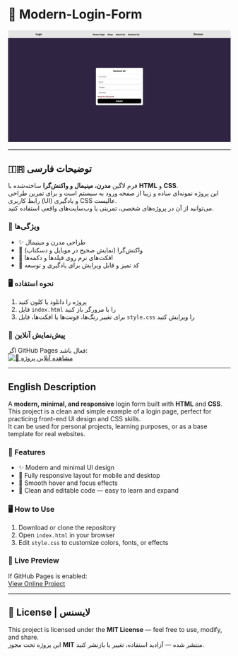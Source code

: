 # 🌟 Modern-Login-Form

![Preview](Preview.png)

---

## 🇮🇷 توضیحات فارسی

فرم لاگین **مدرن، مینیمال و واکنش‌گرا** ساخته‌شده با **HTML** و **CSS**.  
این پروژه نمونه‌ای ساده و زیبا از صفحه ورود به سیستم است و برای تمرین طراحی رابط کاربری (UI) و یادگیری CSS عالیست.  
می‌توانید از آن در پروژه‌های شخصی، تمرینی یا وب‌سایت‌های واقعی استفاده کنید.

### 🎯 ویژگی‌ها
- ✨ طراحی مدرن و مینیمال  
- 📱 واکنش‌گرا (نمایش صحیح در موبایل و دسکتاپ)  
- 🎨 افکت‌های نرم روی فیلدها و دکمه‌ها  
- 🧩 کد تمیز و قابل ویرایش برای یادگیری و توسعه  

### 🖥️ نحوه استفاده
1. پروژه را دانلود یا کلون کنید  
2. فایل `index.html` را با مرورگر باز کنید  
3. برای تغییر رنگ‌ها، فونت‌ها یا افکت‌ها، فایل `style.css` را ویرایش کنید  

### 🚀 پیش‌نمایش آنلاین
اگر GitHub Pages فعال باشد:   
[![🚀 مشاهده آنلاین پروژه](https://img.shields.io/badge/Live-Demo-blue?style=for-the-badge&logo=github)](https://mohammadhossein-tajrishi.github.io/Modern-Login-Form/)


---

## English Description

A **modern, minimal, and responsive** login form built with **HTML** and **CSS**.  
This project is a clean and simple example of a login page, perfect for practicing front-end UI design and CSS skills.  
It can be used for personal projects, learning purposes, or as a base template for real websites.

### 🎯 Features
- ✨ Modern and minimal UI design  
- 📱 Fully responsive layout for mobile and desktop  
- 🎨 Smooth hover and focus effects  
- 🧩 Clean and editable code — easy to learn and expand  

### 🖥️ How to Use
1. Download or clone the repository  
2. Open `index.html` in your browser  
3. Edit `style.css` to customize colors, fonts, or effects  

### 🚀 Live Preview
If GitHub Pages is enabled:  
[View Online Project](https://MohammadHossen-Tajrishi.github.io/Modern-Login-Form/)  

---

## 📄 License | لایسنس
This project is licensed under the **MIT License** — feel free to use, modify, and share.  
این پروژه تحت مجوز **MIT** منتشر شده — آزادید استفاده، تغییر یا بازنشر کنید.
